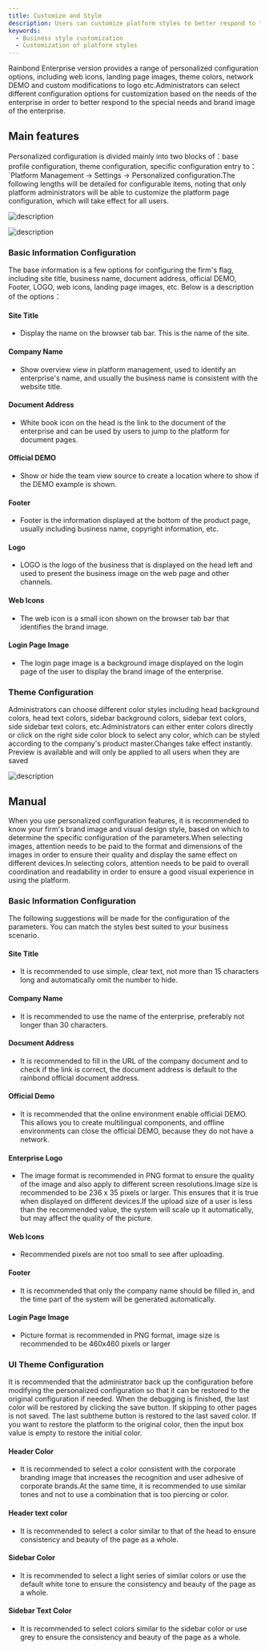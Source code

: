 ```yaml
---
title: Customize and Style
description: Users can customize platform styles to better respond to the special needs and branding images of enterprises.
keywords:
  - Business style customization
  - Customization of platform styles
---
```


Rainbond Enterprise version provides a range of personalized configuration options, including web icons, landing page images, theme colors, network DEMO and custom modifications to logo etc.Administrators can select different configuration options for customization based on the needs of the enterprise in order to better respond to the special needs and brand image of the enterprise.

## Main features

Personalized configuration is divided mainly into two blocks of：base profile configuration, theme configuration, specific configuration entry to：\`Platform Management -> Settings -> Personalized configuration.The following lengths will be detailed for configurable items, noting that only platform administrators will be able to customize the platform page configuration, which will take effect for all users.

![description](https://static.goodrain.com/docs/enterprise-app/rainbond-config/home-config.png)

![description](https://static.goodrain.com/docs/enterprise-app/rainbond-config/login-config.png)

### Basic Information Configuration

The base information is a few options for configuring the firm's flag, including site title, business name, document address, official DEMO, Footer, LOGO, web icons, landing page images, etc. Below is a description of the options：

#### Site Title

- Display the name on the browser tab bar. This is the name of the site.

#### Company Name

- Show overview view in platform management, used to identify an enterprise's name, and usually the business name is consistent with the website title.

#### Document Address

- White book icon on the head is the link to the document of the enterprise and can be used by users to jump to the platform for document pages.

#### Official DEMO

- Show or hide the team view source to create a location where to show if the DEMO example is shown.

#### Footer

- Footer is the information displayed at the bottom of the product page, usually including business name, copyright information, etc.

#### Logo

- LOGO is the logo of the business that is displayed on the head left and used to present the business image on the web page and other channels.

#### Web Icons

- The web icon is a small icon shown on the browser tab bar that identifies the brand image.

#### Login Page Image

- The login page image is a background image displayed on the login page of the user to display the brand image of the enterprise.

<!-- 
- 网站标题：显示在浏览器标签栏上的名称，即网站名称。
- 企业名称：显示在平台管理中总览视图，用于标识企业的名称，通常情况下企业名称可与网站标题一致。
- 文档地址：头部右侧白色书型图标是企业文档的链接地址，用户可以点击该链接跳转到平台使用文档页面。
- 官方 DEMO：显示在团队视图源码创建位置，用于是否展示 DEMO 示例。
- Footer：Footer 是在产品页面底部显示的信息，通常包括企业名称、版权信息等。
- LOGO：LOGO 是企业的标志显示在头部左侧位置，用于在网站页面和其它渠道上展示企业形象。
- 网页图标：网页图标是显示在浏览器标签栏上的小图标，用于标识网站的品牌形象。
- 登陆页图片：登陆页图片是用户登录页面上显示的背景图片，用于展示企业的品牌形象。 -->

### Theme Configuration

Administrators can choose different color styles including head background colors, head text colors, sidebar background colors, sidebar text colors, side sidebar text colors, etc.Administrators can either enter colors directly or click on the right side color block to select any color, which can be styled according to the company's product master.Changes take effect instantly. Preview is available and will only be applied to all users when they are saved

![description](https://static.goodrain.com/docs/enterprise-app/rainbond-config/custom-config.png)

## Manual

When you use personalized configuration features, it is recommended to know your firm's brand image and visual design style, based on which to determine the specific configuration of the parameters.When selecting images, attention needs to be paid to the format and dimensions of the images in order to ensure their quality and display the same effect on different devices.In selecting colors, attention needs to be paid to overall coordination and readability in order to ensure a good visual experience in using the platform.

### Basic Information Configuration

The following suggestions will be made for the configuration of the parameters. You can match the styles best suited to your business scenario.

#### Site Title

- It is recommended to use simple, clear text, not more than 15 characters long and automatically omit the number to hide.

#### Company Name

- It is recommended to use the name of the enterprise, preferably not longer than 30 characters.

#### Document Address

- It is recommended to fill in the URL of the company document and to check if the link is correct, the document address is default to the rainbond official document address.

#### Official Demo

- It is recommended that the online environment enable official DEMO. This allows you to create multilingual components, and offline environments can close the official DEMO, because they do not have a network.

#### Enterprise Logo

- The image format is recommended in PNG format to ensure the quality of the image and also apply to different screen resolutions.Image size is recommended to be 236 x 35 pixels or larger. This ensures that it is true when displayed on different devices.If the upload size of a user is less than the recommended value, the system will scale up it automatically, but may affect the quality of the picture.

#### Web Icons

- Recommended pixels are not too small to see after uploading.

#### Footer

- It is recommended that only the company name should be filled in, and the time part of the system will be generated automatically.

#### Login Page Image

- Picture format is recommended in PNG format, image size is recommended to be 460x460 pixels or larger

<!-- - 网站标题：建议使用简洁、清晰的文字，不要超过 15 个字符，过长之后会自动省略号隐藏。
- 企业名称：建议使用企业正式名称，最好不要超过 30 个字符。
- 文档地址：建议填写公司文档的链接地址，注意检查链接地址是否正确，文档地址默认为 rainbond 官网文档地址。
- 官方 Demo：建议在线环境开启官方 DEMO，可以创建多种语言的组件，离线环境由于没有网络，可以关闭官方 DEMO。
- 企业 Logo：图片格式建议使用 PNG 格式，可以保证图片质量，同时也适用于不同的屏幕分辨率。图片尺寸建议为 236 x 35 像素或者更大一些，可以保证在不同设备上显示时不失真。如果用户上传的图片尺寸小于建议值，系统会自动对其进行缩放处理，但可能会影响图片质量。
- 网页图标：建议像素不要太小，避免上传之后看不到。
- Footer：建议只填写公司名称，时间部分系统会自动生成。
- 登陆页图片：图片格式建议使用 PNG格式，图片尺寸建议为 460 x 460 像素或者更大一些 -->

### UI Theme Configuration

It is recommended that the administrator back up the configuration before modifying the personalized configuration so that it can be restored to the original configuration if needed. When the debugging is finished, the last color will be restored by clicking the save button. If skipping to other pages is not saved. The last subtheme button is restored to the last saved color. If you want to restore the platform to the original color, then the input box value is empty to restore the initial color.

#### Header Color

- It is recommended to select a color consistent with the corporate branding image that increases the recognition and user adhesive of corporate brands.At the same time, it is recommended to use similar tones and not to use a combination that is too piercing or color.

#### Header text color

- It is recommended to select a color similar to that of the head to ensure consistency and beauty of the page as a whole.

#### Sidebar Color

- It is recommended to select a light series of similar colors or use the default white tone to ensure the consistency and beauty of the page as a whole.

#### Sidebar Text Color

- It is recommended to select colors similar to the sidebar color or use grey to ensure the consistency and beauty of the page as a whole.
